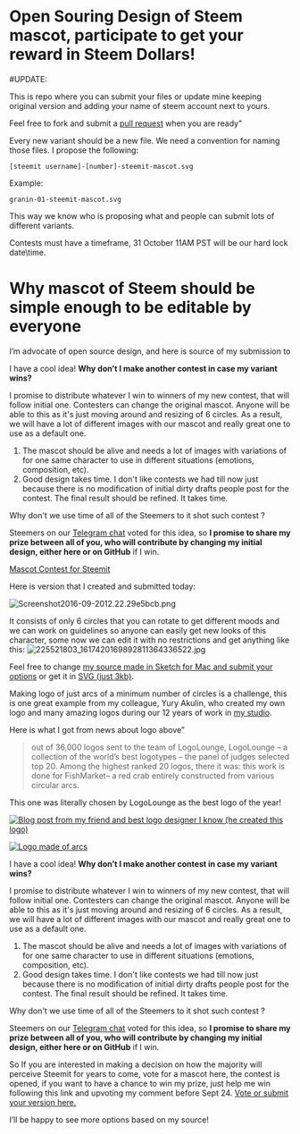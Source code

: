 # Open Souring Design of Steem mascot, participate to get your reward in Steem Dollars!

#UPDATE:

This is repo where you can submit your files or update mine keeping original version and adding your name of steem account next to yours.

Feel free to fork and submit a [pull request](https://help.github.com/articles/about-pull-requests/) when you are ready"

Every new variant should be a new file. We need a convention for naming those files. I propose the following:

```
[steemit username]-[number]-steemit-mascot.svg
```

Example:

```
granin-01-steemit-mascot.svg
```

This way we know who is proposing what and people can submit lots of different variants.

Contests must have a timeframe, 31 October 11AM PST will be our hard lock date\time. 

# Why mascot of Steem should be simple enough to be editable by everyone

I’m advocate of open source design, and here is source of my submission to 


I have a cool idea! **Why don’t I make another contest in case my variant wins?** 

I promise to distribute whatever  I win to winners of my new contest, that will follow initial one. Contesters can change the original mascot. Anyone will be able to this as it's just  moving around and resizing of 6 circles. As a result, we will have a lot of different  images with our mascot and really great one to use as a default one. 

1. The mascot should be alive and needs a lot of images with variations of  for one same character to use in different situations (emotions, composition, etc). ​
1. Good design takes time. I don't like contests we had till now just because there is no modification of initial dirty drafts people post for the contest. The final result should be refined. It takes time. 


Why don't we use time of all of the Steemers to it shot such contest ?   

Steemers on our [Telegram chat](https://telegram.me/steem_en) voted for this idea, so **I promise to share my prize between all of you, who will contribute by changing my  initial design, either here or on GitHub** if I win.

[Mascot Contest for Steemit]( https://steemit.com/steemit/@knozaki2015/mascot-contest-for-steemit-calling-all-designers#@sharker/re-knozaki2015-mascot-contest-for-steemit-calling-all-designers-20160919t102449211z "Mascot Contest for Steemit")

Here is version that I created and submitted today:

![Screenshot2016-09-2012.22.29e5bcb.png](https://www.steemimg.com/images/2016/09/20/Screenshot2016-09-2012.22.29e5bcb.png) 

It consists of only 6 circles that you can rotate to get different moods and we can work on guidelines so anyone can easily get new looks of this character, some now we can edit it with no restrictions and get anything like this: 
![225521803_1617420169892811364336522.jpg](https://www.steemimg.com/images/2016/09/20/225521803_1617420169892811364336522.jpg)

Feel free to change [my source made in Sketch for Mac and submit your options](https://www.dropbox.com/s/q37yo2ix9g1rwfi/steem%20mascot%20creative%20commons%20sketch%20app%20editable%20file.zip?dl=0)
or get it in [SVG (just 3kb)](https://www.dropbox.com/s/woyaey0f67g56ac/steem%20mascot%20creative%20commons%20editable%20file.svg.zip?dl=0).

Making logo of just arcs of a minimum number of circles is a challenge, this is one great example from my colleague, Yury Akulin, who created my own logo and many amazing logos during our 12 years of work in [my  studio](Softideitnty).

Here is what I got from news about logo above”
> out of 36,000 logos sent to the team of LogoLounge, LogoLounge – a collection of the world’s best logotypes – the panel of judges selected top 20. Among the highest ranked 20 logos, there it was: this work is done for FishMarket– a red crab entirely constructed from various circular arcs.

This one was literally chosen by LogoLounge as the best logo of the year!


[![Blog post from my friend and best logo designer I know (he created this logo)](http://logodiver.ru/wp-content/uploads/2013/03/fishmarket-logo.png "Blog post from my friend and best logo designer I know (he created this logo)")](http://logodiver.ru/portfolio/fishmarket-logo/ "Blog post from my friend and best logo designer I know (he created this logo)")

[![Logo made of arcs](http://logodiver.ru/wp-content/uploads/2014/02/fishmarket-circles.jpg "Logo made of arcs")](http://logodiver.ru/wp-content/uploads/2014/02/fishmarket-circles.jpg "Logo made of arcs")


I have a cool idea! **Why don’t I make another contest in case my variant wins?** 

I promise to distribute whatever  I win to winners of my new contest, that will follow initial one. Contesters can change the original mascot. Anyone will be able to this as it's just  moving around and resizing of 6 circles. As a result, we will have a lot of different  images with our mascot and really great one to use as a default one. 

1. The mascot should be alive and needs a lot of images with variations of  for one same character to use in different situations (emotions, composition, etc). ​
1. Good design takes time. I don't like contests we had till now just because there is no modification of initial dirty drafts people post for the contest. The final result should be refined. It takes time. 


Why don't we use time of all of the Steemers to it shot such contest ?   

Steemers on our [Telegram chat](https://telegram.me/steem_en) voted for this idea, so **I promise to share my prize between all of you, who will contribute by changing my  initial design, either here or on GitHub** if I win.

So If you are interested in making a decision on how the majority will perceive Steemit for years to come, vote for a mascot here, the contest is opened, if you want to have a chance to win my prize, just help me win following this link and upvoting my comment before Sept 24. [Vote or submit your version here.](https://steemit.com/steemit/@knozaki2015/mascot-contest-for-steemit-calling-all-designers#@sharker/re-knozaki2015-mascot-contest-for-steemit-calling-all-designers-20160919t102449211z "Vote or submit your version in comments to this Steemit post while submission is still opened .")

I’ll be happy to see more options based on my source!
